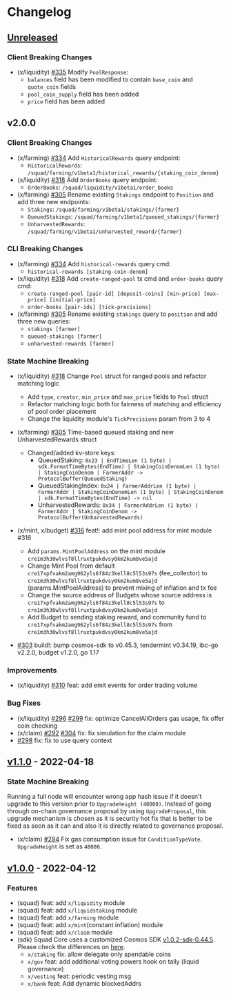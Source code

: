 <!--
Guiding Principles:

Changelogs are for humans, not machines.
There should be an entry for every single version.
The same types of changes should be grouped.
Versions and sections should be linkable.
The latest version comes first.
The release date of each version is displayed.
Mention whether you follow Semantic Versioning.

Usage:

Change log entries are to be added to the Unreleased section under the
appropriate stanza (see below). Each entry should ideally include a tag and
the Github issue reference in the following format:

* (<tag>) \#<issue-number> message

The issue numbers will later be link-ified during the release process so you do
not have to worry about including a link manually, but you can if you wish.

Types of changes (Stanzas):

"Features" for new features.
"Improvements" for changes in existing functionality.
"Deprecated" for soon-to-be removed features.
"Bug Fixes" for any bug fixes.
"Client Breaking" for breaking Protobuf, gRPC and REST routes used by end-users.
"CLI Breaking" for breaking CLI commands.
"API Breaking" for breaking exported APIs used by developers building on SDK.
"State Machine Breaking" for any changes that result in a different AppState given same genesisState and txList.
Ref: https://keepachangelog.com/en/1.0.0/
-->
<!-- markdown-link-check-disable -->

# Changelog

## [Unreleased]

### Client Breaking Changes

* (x/liquidity) [\#335](https://github.com/cosmosquad-labs/squad/pull/335) Modify `PoolResponse`:
  * `balances` field has been modified to contain `base_coin` and `quote_coin` fields
  * `pool_coin_supply` field has been added
  * `price` field has been added

## v2.0.0

### Client Breaking Changes

* (x/farming) [\#334](https://github.com/cosmosquad-labs/squad/pull/334) Add `HistoricalRewards` query endpoint:
  * `HistoricalRewards`: `/squad/farming/v1beta1/historical_rewards/{staking_coin_denom}`
* (x/liquidity) [\#318](https://github.com/cosmosquad-labs/squad/pull/318) Add `OrderBooks` query endpoint:
  * `OrderBooks`: `/squad/liquidity/v1beta1/order_books`
* (x/farming) [\#305](https://github.com/cosmosquad-labs/squad/pull/305) Rename existing `Stakings` endpoint to `Position` and add three new endpoints:
  * `Stakings`: `/squad/farming/v1beta1/stakings/{farmer}`
  * `QueuedStakings`: `/squad/farming/v1beta1/queued_stakings/{farmer}`
  * `UnharvestedRewards`: `/squad/farming/v1beta1/unharvested_reward/{farmer}`

### CLI Breaking Changes

* (x/farming) [\#334](https://github.com/cosmosquad-labs/squad/pull/334) Add `historical-rewards` query cmd:
  * `historical-rewards [staking-coin-denom]`
* (x/liquidity) [\#318](https://github.com/cosmosquad-labs/squad/pull/318) Add `create-ranged-pool` tx cmd and `order-books` query cmd:
  * `create-ranged-pool [pair-id] [deposit-coins] [min-price] [max-price] [initial-price]`
  * `order-books [pair-ids] [tick-precisions]`
* (x/farming) [\#305](https://github.com/cosmosquad-labs/squad/pull/305) Rename existing `stakings` query to `position` and add three new queries:
  * `stakings [farmer]`
  * `queued-stakings [farmer]`
  * `unharvested-rewards [farmer]`

### State Machine Breaking

* (x/liquidity) [\#318](https://github.com/cosmosquad-labs/squad/pull/318) Change `Pool` struct for ranged pools and refactor matching logic
  * Add `type`, `creator`, `min_price` and `max_price` fields to `Pool` struct
  * Refactor matching logic both for fairness of matching and efficiency of pool order placement
  * Change the liquidity module's `TickPrecisions` param from 3 to 4
* (x/farming) [\#305](https://github.com/cosmosquad-labs/squad/pull/305) Time-based queued staking and new UnharvestedRewards struct
  * Changed/added kv-store keys:
    * QueuedStaking: `0x23 | EndTimeLen (1 byte) | sdk.FormatTimeBytes(EndTime) | StakingCoinDenomLen (1 byte) | StakingCoinDenom | FarmerAddr -> ProtocolBuffer(QueuedStaking)`
    * QueuedStakingIndex: `0x24 | FarmerAddrLen (1 byte) | FarmerAddr | StakingCoinDenomLen (1 byte) | StakingCoinDenom | sdk.FormatTimeBytes(EndTime) -> nil`
    * UnharvestedRewards: `0x34 | FarmerAddrLen (1 byte) | FarmerAddr | StakingCoinDenom -> ProtocolBuffer(UnharvestedRewards)`
* (x/mint, x/budget) [\#316](https://github.com/cosmosquad-labs/squad/pull/316) feat!: add mint pool address for mint module #316
  * Add `params.MintPoolAddress` on the mint module `cre1m3h30wlvsf8llruxtpukdvsy0km2kum8ve5ajd`
  * Change Mint Pool from default `cre17xpfvakm2amg962yls6f84z3kell8c5l53s97s` (fee_collector) to `cre1m3h30wlvsf8llruxtpukdvsy0km2kum8ve5ajd` (params.MintPoolAddress) to prevent mixing of inflation and tx fee
  * Change the source address of Budgets whose source address is `cre17xpfvakm2amg962yls6f84z3kell8c5l53s97s` to `cre1m3h30wlvsf8llruxtpukdvsy0km2kum8ve5ajd`
  * Add Budget to sending staking reward, and community fund to `cre17xpfvakm2amg962yls6f84z3kell8c5l53s97s` from `cre1m3h30wlvsf8llruxtpukdvsy0km2kum8ve5ajd`

* [\#303](https://github.com/cosmosquad-labs/squad/pull/303) build!: bump cosmos-sdk to v0.45.3, tendermint v0.34.19, ibc-go v2.2.0, budget v1.2.0, go 1.17

### Improvements

* (x/liquidity) [\#310](https://github.com/cosmosquad-labs/squad/pull/310) feat: add emit events for order trading volume

### Bug Fixes

* (x/liquidity) [\#296](https://github.com/cosmosquad-labs/squad/pull/296) [\#299](https://github.com/cosmosquad-labs/squad/pull/299) fix: optimize CancelAllOrders gas usage, fix offer coin checking
* (x/claim) [\#292](https://github.com/cosmosquad-labs/squad/pull/292) [\#304](https://github.com/cosmosquad-labs/squad/pull/304) fix: fix simulation for the claim module
*  [\#298](https://github.com/cosmosquad-labs/squad/pull/298) fix: fix to use query context

## [v1.1.0] - 2022-04-18

### State Machine Breaking

Running a full node will encounter wrong app hash issue if it doesn't upgrade to this version prior to `UpgradeHeight (48000)`. Instead of going through on-chain governance proposal by using `UpgradeProposal`, this upgrade mechanism is chosen as it is security hot fix that is better to be fixed as soon as it can and also it is directly related to governance proposal.

* (x/claim) [\#294](https://github.com/cosmosquad-labs/squad/pull/294) Fix gas consumption issue for `ConditionTypeVote`. `UpgradeHeight` is set as `48000`.

## [v1.0.0] - 2022-04-12

### Features

* (squad) feat: add `x/liquidity` module
* (squad) feat: add `x/liquidstaking` module
* (squad) feat: add `x/farming` module
* (squad) feat: add `x/mint`(constant inflation) module
* (squad) feat: add `x/claim` module
* (sdk) Squad Core uses a customized Cosmos SDK [v1.0.2-sdk-0.44.5](https://github.com/cosmosquad-labs/cosmos-sdk/releases/v1.0.2-sdk-0.44.5). Please check the differences on [here](https://github.com/cosmosquad-labs/cosmos-sdk/compare/v0.44.5...v1.0.2-sdk-0.44.5).
  * `x/staking` fix: allow delegate only spendable coins
  * `x/gov` feat: add additional voting powers hook on tally (liquid governance)
  * `x/vesting` feat: periodic vesting msg
  * `x/bank` feat: Add dynamic blockedAddrs

[Unreleased]: https://github.com/cosmosquad-labs/squad/compare/v1.0.0...HEAD
[v1.0.0]: https://github.com/cosmosquad-labs/squad/releases/tag/v1.0.0
[v1.1.0]: https://github.com/cosmosquad-labs/squad/releases/tag/v1.1.0